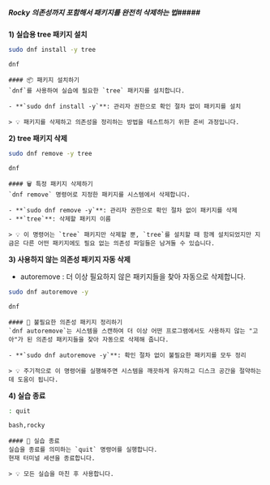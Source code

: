 ##### Rocky 의존성까지 포함해서 패키지를 완전히 삭제하는 법#####

**1) 실습용 tree 패키지 설치**

```bash
sudo dnf install -y tree
```

```tech
dnf
```
```desc
#### 📦 패키지 설치하기
`dnf`를 사용하여 실습에 필요한 `tree` 패키지를 설치합니다.

- **`sudo dnf install -y`**: 관리자 권한으로 확인 절차 없이 패키지를 설치

> 💡 패키지를 삭제하고 의존성을 정리하는 방법을 테스트하기 위한 준비 과정입니다.
```

**2) tree 패키지 삭제**

```bash
sudo dnf remove -y tree
```

```tech
dnf
```
```desc
#### 🗑️ 특정 패키지 삭제하기
`dnf remove` 명령어로 지정한 패키지를 시스템에서 삭제합니다.

- **`sudo dnf remove -y`**: 관리자 권한으로 확인 절차 없이 패키지를 삭제
- **`tree`**: 삭제할 패키지 이름

> 💡 이 명령어는 `tree` 패키지만 삭제할 뿐, `tree`를 설치할 때 함께 설치되었지만 지금은 다른 어떤 패키지에도 필요 없는 의존성 파일들은 남겨둘 수 있습니다.
```

**3) 사용하지 않는 의존성 패키지 자동 삭제**

* autoremove : 더 이상 필요하지 않은 패키지들을 찾아 자동으로 삭제합니다.

```bash
sudo dnf autoremove -y
```

```tech
dnf
```
```desc
#### 🧹 불필요한 의존성 패키지 정리하기
`dnf autoremove`는 시스템을 스캔하여 더 이상 어떤 프로그램에서도 사용하지 않는 "고아"가 된 의존성 패키지들을 찾아 자동으로 삭제해 줍니다.

- **`sudo dnf autoremove -y`**: 확인 절차 없이 불필요한 패키지를 모두 정리

> 💡 주기적으로 이 명령어를 실행해주면 시스템을 깨끗하게 유지하고 디스크 공간을 절약하는 데 도움이 됩니다.
```

**4) 실습 종료**

```bash
: quit
```

```tech
bash,rocky
```

```desc
#### 👋 실습 종료
실습을 종료를 의미하는 `quit` 명령어를 실행합니다.
현재 터미널 세션을 종료합니다.

> 💡 모든 실습을 마친 후 사용합니다.
```